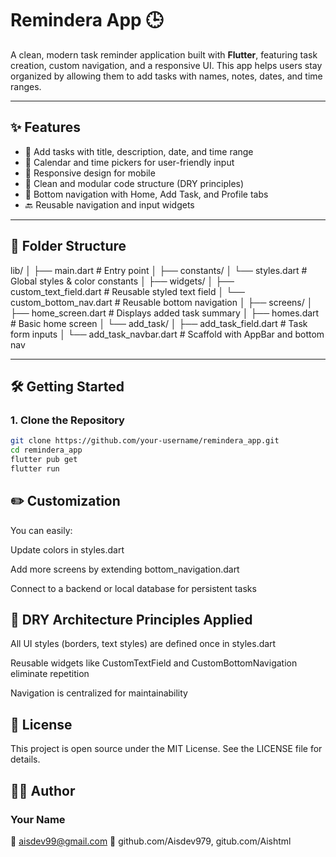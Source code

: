 # Remindera App 🕒

A clean, modern task reminder application built with **Flutter**, featuring task creation, custom navigation, and a responsive UI. This app helps users stay organized by allowing them to add tasks with names, notes, dates, and time ranges.

---

## ✨ Features

- 📝 Add tasks with title, description, date, and time range
- 📆 Calendar and time pickers for user-friendly input
- 📱 Responsive design for mobile
- 🚀 Clean and modular code structure (DRY principles)
- 🔁 Bottom navigation with Home, Add Task, and Profile tabs
- 🔙 Reusable navigation and input widgets

---

## 📁 Folder Structure

lib/
│
├── main.dart # Entry point
│
├── constants/
│ └── styles.dart # Global styles & color constants
│
├── widgets/
│ ├── custom_text_field.dart # Reusable styled text field
│ └── custom_bottom_nav.dart # Reusable bottom navigation
│
├── screens/
│ ├── home_screen.dart # Displays added task summary
│ ├── homes.dart # Basic home screen
│ └── add_task/
│ ├── add_task_field.dart # Task form inputs
│ └── add_task_navbar.dart # Scaffold with AppBar and bottom nav


---

## 🛠️ Getting Started

### 1. Clone the Repository

```bash
git clone https://github.com/your-username/remindera_app.git
cd remindera_app
flutter pub get
flutter run
```

## ✏️ Customization
You can easily:

Update colors in styles.dart

Add more screens by extending bottom_navigation.dart

Connect to a backend or local database for persistent tasks

## 🧠 DRY Architecture Principles Applied
All UI styles (borders, text styles) are defined once in styles.dart

Reusable widgets like CustomTextField and CustomBottomNavigation eliminate repetition

Navigation is centralized for maintainability

## 📃 License
This project is open source under the MIT License. See the LICENSE file for details.

## 👨‍💻 Author
### Your Name
📧 aisdev99@gmail.com
🔗 github.com/Aisdev979, gitub.com/Aishtml
